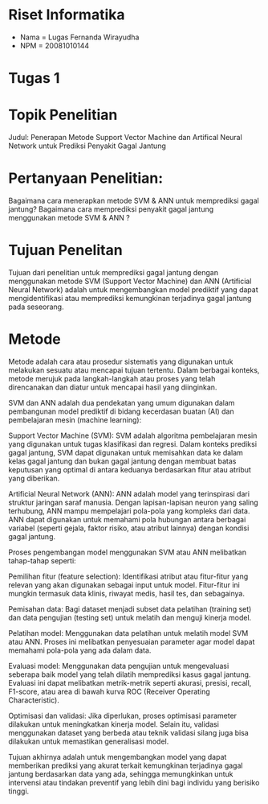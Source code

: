 # Riset Informatika

- Nama  = Lugas Fernanda Wirayudha
- NPM   = 20081010144

# Tugas 1
# Topik Penelitian
Judul: Penerapan Metode Support Vector Machine dan Artifical Neural Network untuk Prediksi Penyakit Gagal Jantung

# Pertanyaan Penelitian:
Bagaimana cara menerapkan metode SVM & ANN untuk memprediksi gagal jantung?
Bagaimana cara memprediksi penyakit gagal jantung menggunakan metode SVM & ANN ?

# Tujuan Penelitan
Tujuan dari penelitian untuk memprediksi gagal jantung dengan menggunakan metode SVM (Support Vector Machine) dan ANN (Artificial Neural Network) adalah untuk mengembangkan model prediktif yang dapat mengidentifikasi atau memprediksi kemungkinan terjadinya gagal jantung pada seseorang.

# Metode 

Metode adalah cara atau prosedur sistematis yang digunakan untuk melakukan sesuatu atau mencapai tujuan tertentu. Dalam berbagai konteks, metode merujuk pada langkah-langkah atau proses yang telah direncanakan dan diatur untuk mencapai hasil yang diinginkan.

SVM dan ANN adalah dua pendekatan yang umum digunakan dalam pembangunan model prediktif di bidang kecerdasan buatan (AI) dan pembelajaran mesin (machine learning):

Support Vector Machine (SVM): SVM adalah algoritma pembelajaran mesin yang digunakan untuk tugas klasifikasi dan regresi. Dalam konteks prediksi gagal jantung, SVM dapat digunakan untuk memisahkan data ke dalam kelas gagal jantung dan bukan gagal jantung dengan membuat batas keputusan yang optimal di antara keduanya berdasarkan fitur atau atribut yang diberikan.

Artificial Neural Network (ANN): ANN adalah model yang terinspirasi dari struktur jaringan saraf manusia. Dengan lapisan-lapisan neuron yang saling terhubung, ANN mampu mempelajari pola-pola yang kompleks dari data. ANN dapat digunakan untuk memahami pola hubungan antara berbagai variabel (seperti gejala, faktor risiko, atau atribut lainnya) dengan kondisi gagal jantung.

Proses pengembangan model menggunakan SVM atau ANN melibatkan tahap-tahap seperti:

Pemilihan fitur (feature selection): Identifikasi atribut atau fitur-fitur yang relevan yang akan digunakan sebagai input untuk model. Fitur-fitur ini mungkin termasuk data klinis, riwayat medis, hasil tes, dan sebagainya.

Pemisahan data: Bagi dataset menjadi subset data pelatihan (training set) dan data pengujian (testing set) untuk melatih dan menguji kinerja model.

Pelatihan model: Menggunakan data pelatihan untuk melatih model SVM atau ANN. Proses ini melibatkan penyesuaian parameter agar model dapat memahami pola-pola yang ada dalam data.

Evaluasi model: Menggunakan data pengujian untuk mengevaluasi seberapa baik model yang telah dilatih memprediksi kasus gagal jantung. Evaluasi ini dapat melibatkan metrik-metrik seperti akurasi, presisi, recall, F1-score, atau area di bawah kurva ROC (Receiver Operating Characteristic).

Optimisasi dan validasi: Jika diperlukan, proses optimisasi parameter dilakukan untuk meningkatkan kinerja model. Selain itu, validasi menggunakan dataset yang berbeda atau teknik validasi silang juga bisa dilakukan untuk memastikan generalisasi model.

Tujuan akhirnya adalah untuk mengembangkan model yang dapat memberikan prediksi yang akurat terkait kemungkinan terjadinya gagal jantung berdasarkan data yang ada, sehingga memungkinkan untuk intervensi atau tindakan preventif yang lebih dini bagi individu yang berisiko tinggi.








